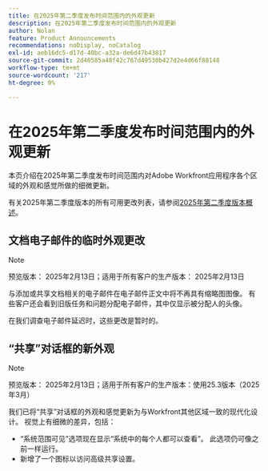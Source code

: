 ```yaml
---
title: 在2025年第二季度发布时间范围内的外观更新
description: 在2025年第二季度发布时间范围内的外观更新
author: Nolan
feature: Product Announcements
recommendations: noDisplay, noCatalog
exl-id: aeb16dc5-d17d-40bc-a32a-de6d47b43817
source-git-commit: 2d40585a48f42c767d49530b427d2e4d66f88148
workflow-type: tm+mt
source-wordcount: '217'
ht-degree: 0%

---
```


# 在2025年第二季度发布时间范围内的外观更新

本页介绍在2025年第二季度发布时间范围内对Adobe Workfront应用程序各个区域的外观和感觉所做的细微更新。

有关2025年第二季度版本的所有可用更改列表，请参阅[2025年第二季度版本概述](/help/quicksilver/product-announcements/product-releases/25-q2-release-activity/25-q2-release-overview.md)。

## 文档电子邮件的临时外观更改

>[!NOTE]
>
>预览版本： 2025年2月13日；适用于所有客户的生产版本： 2025年2月13日

与添加或共享文档相关的电子邮件在电子邮件正文中将不再具有缩略图图像。 有些客户还会看到旧版任务和问题分配电子邮件，其中仅显示被分配人的头像。

在我们调查电子邮件延迟时，这些更改是暂时的。

## “共享”对话框的新外观

>[!NOTE]
>
>预览版本： 2025年2月13日；适用于所有客户的生产版本：使用25.3版本（2025年3月）

我们已将“共享”对话框的外观和感觉更新为与Workfront其他区域一致的现代化设计。 视觉上有细微的差异，包括：

* “系统范围可见”选项现在显示“系统中的每个人都可以查看”。 此选项仍可像之前一样运行。
* 新增了一个图标以访问高级共享设置。
